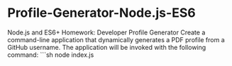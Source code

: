 # Profile-Generator-Node.js-ES6
Node.js and ES6+ Homework: Developer Profile Generator  Create a command-line application that dynamically generates a PDF profile from a GitHub username. The application will be invoked with the following command:  ```sh node index.js
